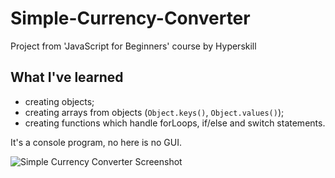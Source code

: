 # Simple-Currency-Converter
Project from 'JavaScript for Beginners' course by Hyperskill

## What I've learned
- creating objects;
- creating arrays from objects (`Object.keys()`, `Object.values()`);
- creating functions which handle forLoops, if/else and switch statements.

It's a console program, no here is no GUI.

![Simple Currency Converter Screenshot](https://user-images.githubusercontent.com/68731150/171890496-2c756455-7471-47c2-bd62-57b9fc74b89d.png)
